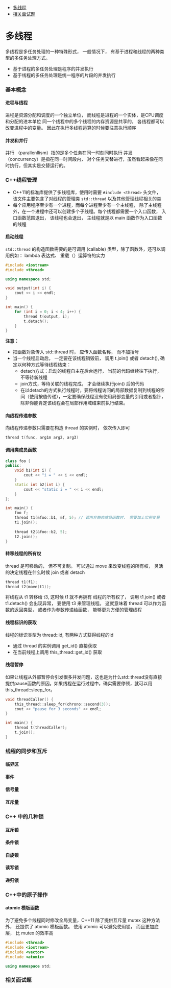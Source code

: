+ [多线程](#多线程)
+ [相关面试题](#相关面试题)




# 多线程
多线程是多任务处理的一种特殊形式， 一般情况下， 有基于进程和线程的两种类型的多任务处理方式。
+ 基于进程的多任务处理是程序的并发执行
+ 基于线程的多任务处理是统一程序的片段的并发执行

### 基本概念
#### 进程与线程
进程是资源分配和调度的一个独立单位， 而线程是进程的一个实体，是CPU调度和分配的进本单位
同一个线程中的多个线程的内存资源是共享的， 各线程都可以改变进程中的变量。 因此在执行多线程运算的时候要注意执行顺序

#### 并发和并行
并行 （parallenllism）指的是多个任务在同一时刻同时执行
并发 （concurrency）是指在同一时间段内， 对个任务交替进行，虽然看起来像在同时执行，但其实是交替运行的。

### C++线程管理
+ C++11的标准库提供了多线程库，使用时需要 `#include <thread>` 头文件， 该文件主要包含了对线程的管理类 `std::thread` 以及其他管理线程相关的类
+ 每个应用程序至少有一个进程，而每个进程至少有一个主线程， 除了主线程外，在一个进程中还可以创建多个子线程。每个线程都需要一个入口函数， 入口函数范围退出，
该线程也会退出， 主线程就是以 main 函数作为入口函数的线程

#### 启动线程
`std::thread` 的构造函数需要的是可调用 (callable) 类型，除了函数外，还可以调用例如： lambda 表达式、 重载（）运算符的实力
```cpp
#include <iostream>
#include <thread>

using namespace std;

void output(int i) {
    cout << i << endl;
}

int main() {
    for (int i = 0; i < 4; i++) {
        thread t(output, i);
        t.detach();
    }
}
```

**注意：**
+ 把函数对象传入 std::thread 时， 应传入函数名称， 而不加括号
+ 当一个线程启动后， 一定要在该线程销毁前， 调用 t.join() 或者 detach(), 确定以何种方式等待线程结束：
  + detach方式：启动的线程自主在后台运行， 当前的代码继续往下执行， 不等待新线程
  + join方式，等待关联的线程完成， 才会继续执行join() 后的代码
  + 在以detach的方式执行线程时，要将线程访问的局部数据复制到线程的空间（使用按值传递），一定要确保线程没有使用局部变量的引用或者指针，除非你能肯定该线程会在局部作用域结束前执行结束。

#### 向线程传递参数
向线程传递参数只需要在构造 thread 的实例时， 依次传入即可
```cpp
thread t(func, arg1m arg2, arg3)
```

#### 调用类成员函数
```cpp
class foo {
public:
    void b1(int i) {
        cout << "i = " << i << endl;
    }
    static int b2(int i) {
        cout << "static i = " << i << endl;
    }
};

int main() {
    foo f;
    thread t1(&foo::b1, &f, 5); // 调用非静态成员函数时， 需要加上实例变量
    t1.join();
    
    thread t2(&foo::b2, 5);
    t2.join();
}
```

#### 转移线程的所有权
thread 是可移动的， 但不可复制。 可以通过 move 来改变线程的所有权， 灵活的决定线程在什么时候 join 或者 detach
```c++
thread t1(f1);
thread t2(move(t1));
```
将线程从 t1 转移给 t3, 这时候 t1 就不再拥有 线程的所有权了， 调用 t1.join() 或者 t1.detach() 会出现异常， 要使用 t3 来管理线程。 这就意味着 thread 可以作为函数的返回类型， 或者作为参数传递给函数， 能够更为方便的管理线程

#### 线程标识的获取
线程的标识类型为 thread::id, 有两种方式获得线程的id
+ 通过 thread 的实例调用 get_id() 直接获取
+ 在当前线程上调用 this_thread::get_id() 获取

#### 线程暂停
如果让线程从外部暂停会引发很多并发问题，这也是为什么std::thread没有直接提供pause函数的原因。如果线程在运行过程中，确实需要停顿，就可以用this_thread::sleep_for。
```c++
void threadCaller() {
    this_thread::sleep_for(chrono::second(3));
    cout << "pause for 3 seconds" << endl;
}

int main() {
    thread t(threadCaller);
    t.join();
}
```

### 线程的同步和互斥

#### 临界区

#### 事件

#### 信号量

#### 互斥量

### C++ 中的几种锁

#### 互斥锁

#### 条件锁

#### 自旋锁

#### 读写锁

#### 递归锁

### C++中的原子操作
#### atomic 模板函数
为了避免多个线程同时修改全局变量，C++11 除了提供互斥量 mutex 这种方法外， 还提供了 atomic 模板函数。 使用 atomic 可以避免使用锁， 而且更加底层， 比 mutex 的效率高
```c++
#include <thread>
#include <iostream>
#include <vector>
#include <atomic>

using namespace std;

```

### 相关面试题
